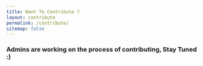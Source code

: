 ```yaml
---
title: Want To Contribute ?
layout: contribute
permalink: /contribute/
sitemap: false
---
```



### Admins are working on the process of contributing, Stay Tuned :)